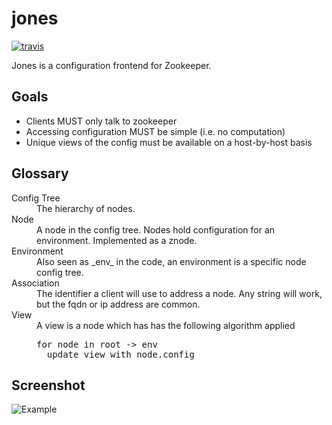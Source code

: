 jones
=====

[![travis][2]][1]

Jones is a configuration frontend for Zookeeper.

Goals
-----

   * Clients MUST only talk to zookeeper
   * Accessing configuration MUST be simple (i.e. no computation)
   * Unique views of the config must be available on a host-by-host basis

Glossary
--------

<dl>
  <dt>Config Tree</dt>
  <dd>The hierarchy of nodes.</dd>
  <dt>Node</dt>
  <dd>A node in the config tree. Nodes hold configuration for an environment. Implemented as a znode.</dd>
  <dt>Environment</dt>
  <dd>Also seen as _env_ in the code, an environment is a specific node config tree.</dd>
  <dt>Association</dt>
  <dd>The identifier a client will use to address a node. Any string will work, but the fqdn or ip address are common.</dd>
  <dt>View</dt>
  <dd>A view is a node which has has the following algorithm applied
    <pre>for node in root -> env
  update view with node.config</pre>
  </dd>
</dl>

Screenshot
----------
![Example](http://code.disqus.com/jones/docs/img/testservice.png)

  [1]: http://travis-ci.org/#!/disqus/jones
  [2]: https://secure.travis-ci.org/disqus/jones.png?branch=master